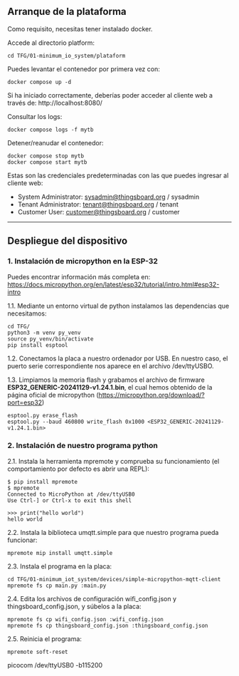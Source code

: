 ## Arranque de la plataforma

Como requisito, necesitas tener instalado docker.

Accede al directorio platform:
```
cd TFG/01-minimum_io_system/plataform
```

Puedes levantar el contenedor por primera vez con:
```
docker compose up -d
```

Si ha iniciado correctamente, deberías poder acceder al cliente web a través de: http://localhost:8080/

Consultar los logs:
```
docker compose logs -f mytb
```

Detener/reanudar el contenedor:
```
docker compose stop mytb
docker compose start mytb
```

Estas son las credenciales predeterminadas con las que puedes ingresar al cliente web:
- System Administrator: sysadmin@thingsboard.org / sysadmin
- Tenant Administrator: tenant@thingsboard.org / tenant
- Customer User: customer@thingsboard.org / customer

---

## Despliegue del dispositivo

### 1. Instalación de micropython en la ESP-32

Puedes encontrar información más completa en:
https://docs.micropython.org/en/latest/esp32/tutorial/intro.html#esp32-intro

1.1. Mediante un entorno virtual de python instalamos las dependencias que necesitamos:

```
cd TFG/
python3 -m venv py_venv
source py_venv/bin/activate
pip install esptool
```

1.2. Conectamos la placa a nuestro ordenador por USB.
En nuestro caso, el puerto serie correspondiente nos aparece en el archivo /dev/ttyUSBO.

1.3. Limpiamos la memoria flash y grabamos el archivo de firmware **ESP32_GENERIC-20241129-v1.24.1.bin**, el cual hemos obtenido de la página oficial de micropython (https://micropython.org/download/?port=esp32)
```
esptool.py erase_flash
esptool.py --baud 460800 write_flash 0x1000 <ESP32_GENERIC-20241129-v1.24.1.bin>
```

### 2. Instalación de nuestro programa python

2.1. Instala la herramienta mpremote y comprueba su funcionamiento (el comportamiento por defecto es abrir una REPL):
```
$ pip install mpremote
$ mpremote
Connected to MicroPython at /dev/ttyUSB0
Use Ctrl-] or Ctrl-x to exit this shell

>>> print("hello world")
hello world
```

2.2. Instala la biblioteca umqtt.simple para que nuestro programa pueda funcionar:
```
mpremote mip install umqtt.simple
```

2.3. Instala el programa en la placa:
```
cd TFG/01-minimum_iot_system/devices/simple-micropython-mqtt-client
mpremote fs cp main.py :main.py
```

2.4. Edita los archivos de configuración wifi_config.json y thingsboard_config.json, y súbelos a la placa:
```
mpremote fs cp wifi_config.json :wifi_config.json
mpremote fs cp thingsboard_config.json :thingsboard_config.json
```

2.5. Reinicia el programa:
```
mpremote soft-reset

```

picocom /dev/ttyUSB0 -b115200
